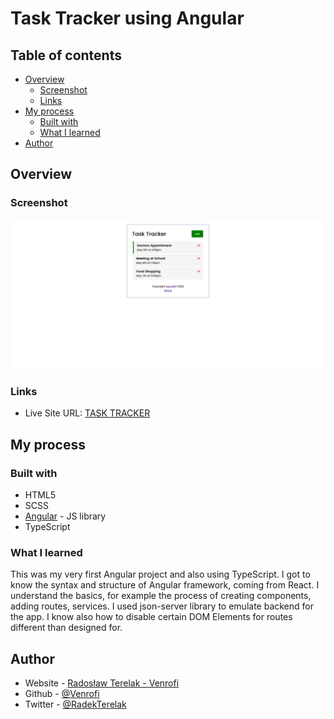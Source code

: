 # Task Tracker using Angular

## Table of contents

- [Overview](#overview)
  - [Screenshot](#screenshot)
  - [Links](#links)
- [My process](#my-process)
  - [Built with](#built-with)
  - [What I learned](#what-i-learned)
- [Author](#author)

## Overview

### Screenshot

![](./screenshot.png)

### Links

- Live Site URL: [TASK TRACKER](https://task-tracker-venrofi.netlify.app/)

## My process

### Built with

- HTML5
- SCSS
- [Angular](https://angular.io/) - JS library
- TypeScript

### What I learned

This was my very first Angular project and also using TypeScript. I got to know the syntax and structure of Angular framework, coming from React. I understand the basics, for example the process of creating components, adding routes, services. I used json-server library to emulate backend for the app. I know also how to disable certain DOM Elements for routes different than designed for.

## Author

- Website - [Radosław Terelak - Venrofi](https://venrofi.netlify.app/)
- Github - [@Venrofi](https://github.com/Venrofi)
- Twitter - [@RadekTerelak](https://twitter.com/RadekTerelak)
